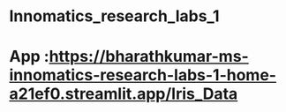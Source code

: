 # Innomatics_research_labs_1

# App :https://bharathkumar-ms-innomatics-research-labs-1-home-a21ef0.streamlit.app/Iris_Data
